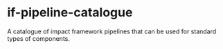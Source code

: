 # if-pipeline-catalogue

A catalogue of impact framework pipelines that can be used for standard types of components.
